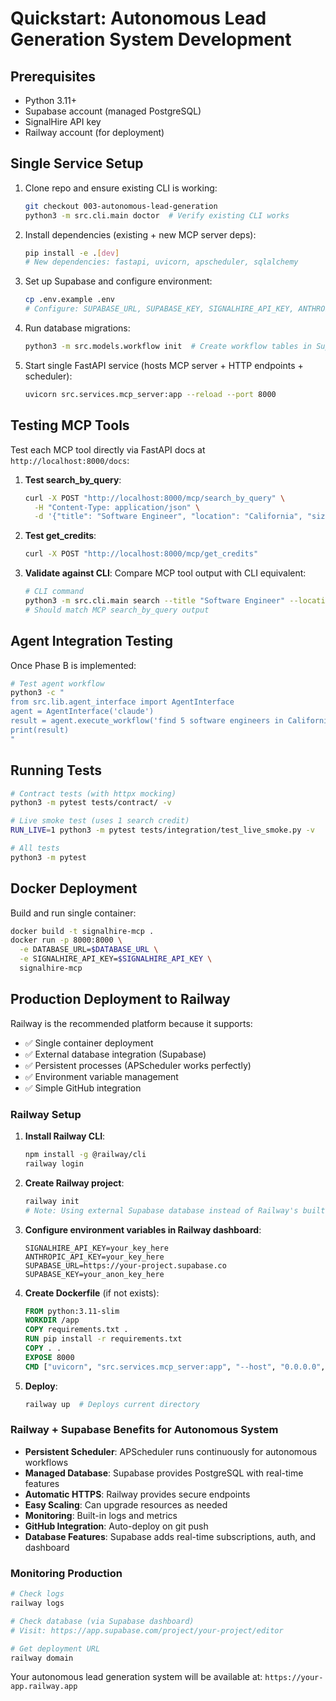 # Quickstart: Autonomous Lead Generation System Development

## Prerequisites
- Python 3.11+
- Supabase account (managed PostgreSQL)
- SignalHire API key
- Railway account (for deployment)

## Single Service Setup
1. Clone repo and ensure existing CLI is working:
   ```bash
   git checkout 003-autonomous-lead-generation
   python3 -m src.cli.main doctor  # Verify existing CLI works
   ```

2. Install dependencies (existing + new MCP server deps):
   ```bash
   pip install -e .[dev]
   # New dependencies: fastapi, uvicorn, apscheduler, sqlalchemy
   ```

3. Set up Supabase and configure environment:
   ```bash
   cp .env.example .env
   # Configure: SUPABASE_URL, SUPABASE_KEY, SIGNALHIRE_API_KEY, ANTHROPIC_API_KEY
   ```

4. Run database migrations:
   ```bash
   python3 -m src.models.workflow init  # Create workflow tables in Supabase
   ```

5. Start single FastAPI service (hosts MCP server + HTTP endpoints + scheduler):
   ```bash
   uvicorn src.services.mcp_server:app --reload --port 8000
   ```

## Testing MCP Tools
Test each MCP tool directly via FastAPI docs at `http://localhost:8000/docs`:

1. **Test search_by_query**: 
   ```bash
   curl -X POST "http://localhost:8000/mcp/search_by_query" \
     -H "Content-Type: application/json" \
     -d '{"title": "Software Engineer", "location": "California", "size": 5}'
   ```

2. **Test get_credits**:
   ```bash
   curl -X POST "http://localhost:8000/mcp/get_credits"
   ```

3. **Validate against CLI**: Compare MCP tool output with CLI equivalent:
   ```bash
   # CLI command
   python3 -m src.cli.main search --title "Software Engineer" --location "California" --size 5
   # Should match MCP search_by_query output
   ```

## Agent Integration Testing
Once Phase B is implemented:
```bash
# Test agent workflow
python3 -c "
from src.lib.agent_interface import AgentInterface
agent = AgentInterface('claude')
result = agent.execute_workflow('find 5 software engineers in California')
print(result)
"
```

## Running Tests
```bash
# Contract tests (with httpx mocking)
python3 -m pytest tests/contract/ -v

# Live smoke test (uses 1 search credit)
RUN_LIVE=1 python3 -m pytest tests/integration/test_live_smoke.py -v

# All tests
python3 -m pytest
```

## Docker Deployment
Build and run single container:
```bash
docker build -t signalhire-mcp .
docker run -p 8000:8000 \
  -e DATABASE_URL=$DATABASE_URL \
  -e SIGNALHIRE_API_KEY=$SIGNALHIRE_API_KEY \
  signalhire-mcp
```

## Production Deployment to Railway

Railway is the recommended platform because it supports:
- ✅ Single container deployment
- ✅ External database integration (Supabase)
- ✅ Persistent processes (APScheduler works perfectly)
- ✅ Environment variable management
- ✅ Simple GitHub integration

### Railway Setup

1. **Install Railway CLI**:
   ```bash
   npm install -g @railway/cli
   railway login
   ```

2. **Create Railway project**:
   ```bash
   railway init
   # Note: Using external Supabase database instead of Railway's built-in PostgreSQL
   ```

3. **Configure environment variables in Railway dashboard**:
   ```
   SIGNALHIRE_API_KEY=your_key_here
   ANTHROPIC_API_KEY=your_key_here
   SUPABASE_URL=https://your-project.supabase.co
   SUPABASE_KEY=your_anon_key_here
   ```

4. **Create Dockerfile** (if not exists):
   ```dockerfile
   FROM python:3.11-slim
   WORKDIR /app
   COPY requirements.txt .
   RUN pip install -r requirements.txt
   COPY . .
   EXPOSE 8000
   CMD ["uvicorn", "src.services.mcp_server:app", "--host", "0.0.0.0", "--port", "8000"]
   ```

5. **Deploy**:
   ```bash
   railway up  # Deploys current directory
   ```

### Railway + Supabase Benefits for Autonomous System
- **Persistent Scheduler**: APScheduler runs continuously for autonomous workflows
- **Managed Database**: Supabase provides PostgreSQL with real-time features
- **Automatic HTTPS**: Railway provides secure endpoints
- **Easy Scaling**: Can upgrade resources as needed
- **Monitoring**: Built-in logs and metrics
- **GitHub Integration**: Auto-deploy on git push
- **Database Features**: Supabase adds real-time subscriptions, auth, and dashboard

### Monitoring Production
```bash
# Check logs
railway logs

# Check database (via Supabase dashboard)
# Visit: https://app.supabase.com/project/your-project/editor

# Get deployment URL
railway domain
```

Your autonomous lead generation system will be available at: `https://your-app.railway.app`
